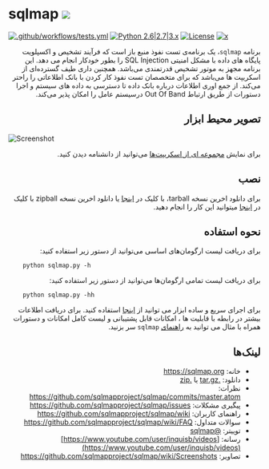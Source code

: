 # sqlmap ![](https://i.imgur.com/fe85aVR.png)

[![.github/workflows/tests.yml](https://github.com/sqlmapproject/sqlmap/actions/workflows/tests.yml/badge.svg)](https://github.com/sqlmapproject/sqlmap/actions/workflows/tests.yml) [![Python 2.6|2.7|3.x](https://img.shields.io/badge/python-2.6|2.7|3.x-yellow.svg)](https://www.python.org/) [![License](https://img.shields.io/badge/license-GPLv2-red.svg)](https://raw.githubusercontent.com/sqlmapproject/sqlmap/master/LICENSE) [![x](https://img.shields.io/badge/x-@sqlmap-blue.svg)](https://x.com/sqlmap)


<div dir=rtl>



برنامه `sqlmap`، یک برنامه‌ی تست نفوذ منبع باز است که فرآیند تشخیص و اکسپلویت پایگاه های داده با مشکل امنیتی SQL Injection را بطور خودکار انجام می دهد. این برنامه مجهز به موتور تشخیص قدرتمندی می‌باشد. همچنین داری طیف گسترده‌ای از اسکریپت ها می‌باشد که برای متخصصان تست نفوذ کار کردن با بانک اطلاعاتی را راحتر می‌کند. از جمع اوری اطلاعات درباره بانک داده تا دسترسی به داده های سیستم و اجرا دستورات از طریق ارتباط Out Of Band درسیستم عامل را امکان پذیر می‌کند.


تصویر محیط ابزار
----


<div dir=ltr>



![Screenshot](https://raw.github.com/wiki/sqlmapproject/sqlmap/images/sqlmap_screenshot.png)


<div dir=rtl>

برای نمایش [مجموعه ای از اسکریپت‌ها](https://github.com/sqlmapproject/sqlmap/wiki/Screenshots) می‌توانید از دانشنامه دیدن کنید.


نصب
----

برای دانلود اخرین نسخه tarball، با کلیک در [اینجا](https://github.com/sqlmapproject/sqlmap/tarball/master) یا دانلود اخرین نسخه zipball با کلیک در [اینجا](https://github.com/sqlmapproject/sqlmap/zipball/master) میتوانید این کار را انجام دهید.


نحوه استفاده
----


برای دریافت لیست ارگومان‌های اساسی می‌توانید از دستور زیر استفاده کنید:



<div dir=ltr>


```
    python sqlmap.py -h
```

    
    
    
<div dir=rtl>
    
    
برای دریافت لیست تمامی ارگومان‌ها می‌توانید از دستور زیر استفاده کنید:

<div dir=ltr>

    
```
    python sqlmap.py -hh
```
    
    
<div dir=rtl>
    

برای اجرای سریع و ساده ابزار می توانید از [اینجا](https://asciinema.org/a/46601) استفاده کنید. برای دریافت اطلاعات بیشتر در رابطه با قابلیت ها ، امکانات قابل پشتیبانی و لیست کامل امکانات و دستورات همراه با مثال می‌ توانید به [راهنمای](https://github.com/sqlmapproject/sqlmap/wiki/Usage) `sqlmap` سر بزنید.


لینک‌ها
----


* خانه: https://sqlmap.org
* دانلود: [.tar.gz](https://github.com/sqlmapproject/sqlmap/tarball/master) یا [.zip](https://github.com/sqlmapproject/sqlmap/zipball/master)
* نظرات: https://github.com/sqlmapproject/sqlmap/commits/master.atom
* پیگیری مشکلات: https://github.com/sqlmapproject/sqlmap/issues
* راهنمای کاربران: https://github.com/sqlmapproject/sqlmap/wiki
* سوالات متداول: https://github.com/sqlmapproject/sqlmap/wiki/FAQ
* توییتر: [@sqlmap](https://x.com/sqlmap)
* رسانه: [https://www.youtube.com/user/inquisb/videos](https://www.youtube.com/user/inquisb/videos)
* تصاویر: https://github.com/sqlmapproject/sqlmap/wiki/Screenshots
